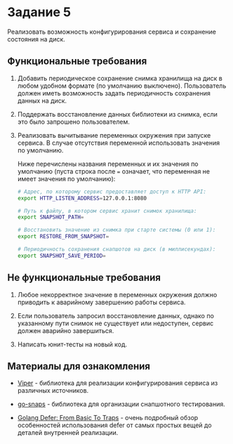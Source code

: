 # Задание 5

Реализовать возможность конфигурирования сервиса и сохранение состояния на диск.

## Функциональные требования

1. Добавить периодическое сохранение снимка хранилища на диск в любом удобном
   формате (по умолчанию выключено). Пользователь должен иметь возможность
   задать периодичность сохранения данных на диск.

1. Поддержать восстановление данных библиотеки из снимка, если это
   было запрошено пользователем.

1. Реализовать вычитывание переменных окружения при запуске сервиса.
   В случае отсутствия переменной использовать значения по умолчанию.

   Ниже перечислены названия переменных и их значения по умолчанию
   (пуста строка после `=` означает, что переменная не имеет значения
   по умолчанию):

   ```bash
   # Адрес, по которому сервис предоставляет доступ к HTTP API:
   export HTTP_LISTEN_ADDRESS=127.0.0.1:8080

   # Путь к файлу, в котором сервис хранит снимок хранилища:
   export SNAPSHOT_PATH=

   # Восстановить значение из снимка при старте системы (0 или 1):
   export RESTORE_FROM_SNAPSHOT=

   # Периодичность сохранения снапшотов на диск (в миллисекундах):
   export SNAPSHOT_SAVE_PERIOD=
   ```

## Не функциональные требования

1. Любое некорректное значение в переменных окружения должно приводить к
   аварийному завершению работы сервиса.

1. Если пользователь запросил восстановление данных, однако по указанному
   пути снимок не существует или недоступен, сервис должен аварийно завершиться.

1. Написать юнит-тесты на новый код.

## Материалы для ознакомления

- [Viper](https://github.com/spf13/viper) - библиотека для реализации
  конфигурирования сервиса из различных источников.

- [go-snaps](https://github.com/gkampitakis/go-snaps) - библиотека для
  организации снапшотного тестирования.

- [Golang Defer: From Basic To Traps][defer-howto] - очень подробный обзор
  особенностей использования defer от самых простых вещей до деталей внутренней
  реализации.

[defer-howto]: https://victoriametrics.com/blog/defer-in-go/index.html
